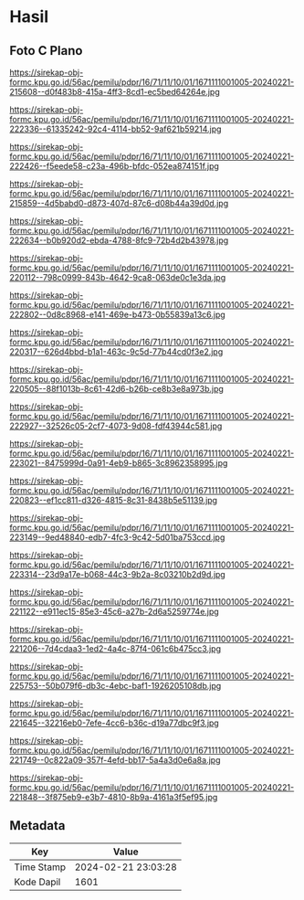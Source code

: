 # Hasil

## Foto C Plano

https://sirekap-obj-formc.kpu.go.id/56ac/pemilu/pdpr/16/71/11/10/01/1671111001005-20240221-215608--d0f483b8-415a-4ff3-8cd1-ec5bed64264e.jpg

https://sirekap-obj-formc.kpu.go.id/56ac/pemilu/pdpr/16/71/11/10/01/1671111001005-20240221-222336--61335242-92c4-4114-bb52-9af621b59214.jpg

https://sirekap-obj-formc.kpu.go.id/56ac/pemilu/pdpr/16/71/11/10/01/1671111001005-20240221-222426--f5eede58-c23a-496b-bfdc-052ea874151f.jpg

https://sirekap-obj-formc.kpu.go.id/56ac/pemilu/pdpr/16/71/11/10/01/1671111001005-20240221-215859--4d5babd0-d873-407d-87c6-d08b44a39d0d.jpg

https://sirekap-obj-formc.kpu.go.id/56ac/pemilu/pdpr/16/71/11/10/01/1671111001005-20240221-222634--b0b920d2-ebda-4788-8fc9-72b4d2b43978.jpg

https://sirekap-obj-formc.kpu.go.id/56ac/pemilu/pdpr/16/71/11/10/01/1671111001005-20240221-220112--798c0999-843b-4642-9ca8-063de0c1e3da.jpg

https://sirekap-obj-formc.kpu.go.id/56ac/pemilu/pdpr/16/71/11/10/01/1671111001005-20240221-222802--0d8c8968-e141-469e-b473-0b55839a13c6.jpg

https://sirekap-obj-formc.kpu.go.id/56ac/pemilu/pdpr/16/71/11/10/01/1671111001005-20240221-220317--626d4bbd-b1a1-463c-9c5d-77b44cd0f3e2.jpg

https://sirekap-obj-formc.kpu.go.id/56ac/pemilu/pdpr/16/71/11/10/01/1671111001005-20240221-220505--88f1013b-8c61-42d6-b26b-ce8b3e8a973b.jpg

https://sirekap-obj-formc.kpu.go.id/56ac/pemilu/pdpr/16/71/11/10/01/1671111001005-20240221-222927--32526c05-2cf7-4073-9d08-fdf43944c581.jpg

https://sirekap-obj-formc.kpu.go.id/56ac/pemilu/pdpr/16/71/11/10/01/1671111001005-20240221-223021--8475999d-0a91-4eb9-b865-3c8962358995.jpg

https://sirekap-obj-formc.kpu.go.id/56ac/pemilu/pdpr/16/71/11/10/01/1671111001005-20240221-220823--ef1cc811-d326-4815-8c31-8438b5e51139.jpg

https://sirekap-obj-formc.kpu.go.id/56ac/pemilu/pdpr/16/71/11/10/01/1671111001005-20240221-223149--9ed48840-edb7-4fc3-9c42-5d01ba753ccd.jpg

https://sirekap-obj-formc.kpu.go.id/56ac/pemilu/pdpr/16/71/11/10/01/1671111001005-20240221-223314--23d9a17e-b068-44c3-9b2a-8c03210b2d9d.jpg

https://sirekap-obj-formc.kpu.go.id/56ac/pemilu/pdpr/16/71/11/10/01/1671111001005-20240221-221122--e911ec15-85e3-45c6-a27b-2d6a5259774e.jpg

https://sirekap-obj-formc.kpu.go.id/56ac/pemilu/pdpr/16/71/11/10/01/1671111001005-20240221-221206--7d4cdaa3-1ed2-4a4c-87f4-061c6b475cc3.jpg

https://sirekap-obj-formc.kpu.go.id/56ac/pemilu/pdpr/16/71/11/10/01/1671111001005-20240221-225753--50b079f6-db3c-4ebc-baf1-1926205108db.jpg

https://sirekap-obj-formc.kpu.go.id/56ac/pemilu/pdpr/16/71/11/10/01/1671111001005-20240221-221645--32216eb0-7efe-4cc6-b36c-d19a77dbc9f3.jpg

https://sirekap-obj-formc.kpu.go.id/56ac/pemilu/pdpr/16/71/11/10/01/1671111001005-20240221-221749--0c822a09-357f-4efd-bb17-5a4a3d0e6a8a.jpg

https://sirekap-obj-formc.kpu.go.id/56ac/pemilu/pdpr/16/71/11/10/01/1671111001005-20240221-221848--3f875eb9-e3b7-4810-8b9a-4161a3f5ef95.jpg


## Metadata

| Key        | Value               |
| ---------- | ------------------- |
| Time Stamp | 2024-02-21 23:03:28 |
| Kode Dapil | 1601                |




